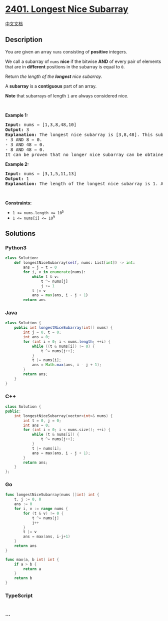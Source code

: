 # [2401. Longest Nice Subarray](https://leetcode.com/problems/longest-nice-subarray)

[中文文档](/solution/2400-2499/2401.Longest%20Nice%20Subarray/README.md)

## Description

<p>You are given an array <code>nums</code> consisting of <strong>positive</strong> integers.</p>

<p>We call a subarray of <code>nums</code> <strong>nice</strong> if the bitwise <strong>AND</strong> of every pair of elements that are in <strong>different</strong> positions in the subarray is equal to <code>0</code>.</p>

<p>Return <em>the length of the <strong>longest</strong> nice subarray</em>.</p>

<p>A <strong>subarray</strong> is a <strong>contiguous</strong> part of an array.</p>

<p><strong>Note</strong> that subarrays of length <code>1</code> are always considered nice.</p>

<p>&nbsp;</p>
<p><strong class="example">Example 1:</strong></p>

<pre>
<strong>Input:</strong> nums = [1,3,8,48,10]
<strong>Output:</strong> 3
<strong>Explanation:</strong> The longest nice subarray is [3,8,48]. This subarray satisfies the conditions:
- 3 AND 8 = 0.
- 3 AND 48 = 0.
- 8 AND 48 = 0.
It can be proven that no longer nice subarray can be obtained, so we return 3.</pre>

<p><strong class="example">Example 2:</strong></p>

<pre>
<strong>Input:</strong> nums = [3,1,5,11,13]
<strong>Output:</strong> 1
<strong>Explanation:</strong> The length of the longest nice subarray is 1. Any subarray of length 1 can be chosen.
</pre>

<p>&nbsp;</p>
<p><strong>Constraints:</strong></p>

<ul>
	<li><code>1 &lt;= nums.length &lt;= 10<sup>5</sup></code></li>
	<li><code>1 &lt;= nums[i] &lt;= 10<sup>9</sup></code></li>
</ul>

## Solutions

<!-- tabs:start -->

### **Python3**

```python
class Solution:
    def longestNiceSubarray(self, nums: List[int]) -> int:
        ans = j = t = 0
        for i, v in enumerate(nums):
            while t & v:
                t ^= nums[j]
                j += 1
            t |= v
            ans = max(ans, i - j + 1)
        return ans
```

### **Java**

```java
class Solution {
    public int longestNiceSubarray(int[] nums) {
        int j = 0, t = 0;
        int ans = 0;
        for (int i = 0; i < nums.length; ++i) {
            while ((t & nums[i]) != 0) {
                t ^= nums[j++];
            }
            t |= nums[i];
            ans = Math.max(ans, i - j + 1);
        }
        return ans;
    }
}
```

### **C++**

```cpp
class Solution {
public:
    int longestNiceSubarray(vector<int>& nums) {
        int t = 0, j = 0;
        int ans = 0;
        for (int i = 0; i < nums.size(); ++i) {
            while (t & nums[i]) {
                t ^= nums[j++];
            }
            t |= nums[i];
            ans = max(ans, i - j + 1);
        }
        return ans;
    }
};
```

### **Go**

```go
func longestNiceSubarray(nums []int) int {
	t, j := 0, 0
	ans := 0
	for i, v := range nums {
		for (t & v) != 0 {
			t ^= nums[j]
			j++
		}
		t |= v
		ans = max(ans, i-j+1)
	}
	return ans
}

func max(a, b int) int {
	if a > b {
		return a
	}
	return b
}
```

### **TypeScript**

```ts

```

### **...**

```


```

<!-- tabs:end -->
